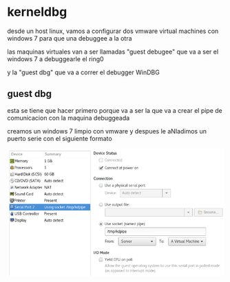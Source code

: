 # kerneldbg

desde un host linux, vamos a configurar dos vmware virtual machines con windows 7 para que una debuggee a la otra

las maquinas virtuales van a ser llamadas "guest debugee" que va a ser el windows 7 a debuggearle el ring0

y la "guest dbg" que va a correr el debugger WinDBG

## guest dbg
esta se tiene que hacer primero porque va a ser la que va a crear el pipe de comunicacion con la maquina debuggeada

creamos un windows 7 limpio con vmware y despues le aNIadimos un puerto serie con el siguiente formato

![alt text](https://github.com/lupulabs/kerneldbg/blob/master/img/confdebugee.png)
